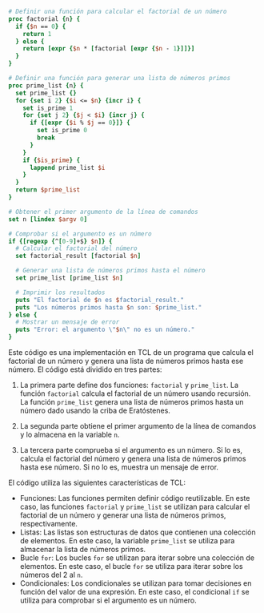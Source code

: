 ```tcl
# Definir una función para calcular el factorial de un número
proc factorial {n} {
  if {$n == 0} {
    return 1
  } else {
    return [expr {$n * [factorial [expr {$n - 1}]]}]
  }
}

# Definir una función para generar una lista de números primos
proc prime_list {n} {
  set prime_list {}
  for {set i 2} {$i <= $n} {incr i} {
    set is_prime 1
    for {set j 2} {$j < $i} {incr j} {
      if {[expr {$i % $j == 0}]} {
        set is_prime 0
        break
      }
    }
    if {$is_prime} {
      lappend prime_list $i
    }
  }
  return $prime_list
}

# Obtener el primer argumento de la línea de comandos
set n [lindex $argv 0]

# Comprobar si el argumento es un número
if {[regexp {^[0-9]+$} $n]} {
  # Calcular el factorial del número
  set factorial_result [factorial $n]

  # Generar una lista de números primos hasta el número
  set prime_list [prime_list $n]

  # Imprimir los resultados
  puts "El factorial de $n es $factorial_result."
  puts "Los números primos hasta $n son: $prime_list."
} else {
  # Mostrar un mensaje de error
  puts "Error: el argumento \"$n\" no es un número."
}
```

Este código es una implementación en TCL de un programa que calcula el factorial de un número y genera una lista de números primos hasta ese número. El código está dividido en tres partes:

1. La primera parte define dos funciones: `factorial` y `prime_list`. La función `factorial` calcula el factorial de un número usando recursión. La función `prime_list` genera una lista de números primos hasta un número dado usando la criba de Eratóstenes.

2. La segunda parte obtiene el primer argumento de la línea de comandos y lo almacena en la variable `n`.

3. La tercera parte comprueba si el argumento es un número. Si lo es, calcula el factorial del número y genera una lista de números primos hasta ese número. Si no lo es, muestra un mensaje de error.

El código utiliza las siguientes características de TCL:

* Funciones: Las funciones permiten definir código reutilizable. En este caso, las funciones `factorial` y `prime_list` se utilizan para calcular el factorial de un número y generar una lista de números primos, respectivamente.
* Listas: Las listas son estructuras de datos que contienen una colección de elementos. En este caso, la variable `prime_list` se utiliza para almacenar la lista de números primos.
* Bucle `for`: Los bucles `for` se utilizan para iterar sobre una colección de elementos. En este caso, el bucle `for` se utiliza para iterar sobre los números del 2 al `n`.
* Condicionales: Los condicionales se utilizan para tomar decisiones en función del valor de una expresión. En este caso, el condicional `if` se utiliza para comprobar si el argumento es un número.